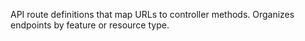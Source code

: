 API route definitions that map URLs to controller methods. Organizes endpoints by feature or resource type.